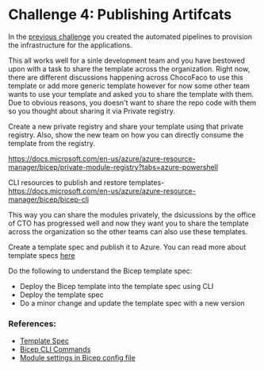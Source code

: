 # Challenge 4: Publishing Artifcats

In the [previous challenge](./Challenge3.md) you created the automated pipelines to provision the infrastructure for the applications.

This all works well for a sinle development team and you have bestowed upon with a task to share the template across the organization. Right now, there are different discussions happening across ChocoFaco to use this template or add more generic template however for now some other team wants to use your template and asked you to share the template with them. Due to obvious reasons, you doesn't want to share the repo code with them so you thought about sharing it via Private registry.

Create a new private registry and share your template using that private registry. Also, show the new team on how you can directly consume the template from the registry.

https://docs.microsoft.com/en-us/azure/azure-resource-manager/bicep/private-module-registry?tabs=azure-powershell

CLI resources to publish and restore templates- https://docs.microsoft.com/en-us/azure/azure-resource-manager/bicep/bicep-cli

This way you can share the modules privately, the dsicussions by the office of CTO has progressed well and now they want you to share the template across the organization so the other teams can also use these templates.

Create a template spec and publish it to Azure. You can read more about template specs [here](https://docs.microsoft.com/en-us/azure/azure-resource-manager/templates/template-specs?tabs=azure-powershell)

Do the following to understand the Bicep template spec:

- Deploy the Bicep template into the template spec using CLI
- Deploy the template spec
- Do a minor change and update the template spec with a new version

### References:

- [Template Spec](https://docs.microsoft.com/en-us/azure/azure-resource-manager/templates/template-specs?tabs=azure-powershell)
- [Bicep CLI Commands](https://docs.microsoft.com/en-us/azure/azure-resource-manager/bicep/bicep-cli)
- [Module settings in Bicep config file](https://docs.microsoft.com/en-us/azure/azure-resource-manager/bicep/bicep-config-modules)
